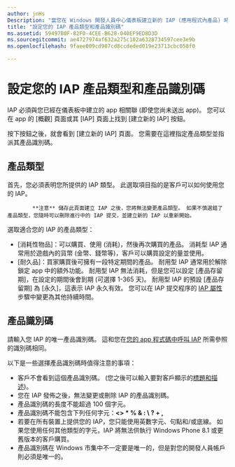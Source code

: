 ```yaml
---
author: jnHs
Description: "當您在 Windows 開發人員中心儀表板建立新的 IAP (應用程式內產品) 時，您將需要指定產品類型並指派產品識別碼給它。"
title: "設定您的 IAP 產品類型和產品識別碼"
ms.assetid: 59497B0F-82F0-4CEE-B628-040EF9ED8D3D
ms.sourcegitcommit: ae4727974af632a275c102a6328734597cee3e9b
ms.openlocfilehash: 9faee009cd907cd8ccdeded019e23713cbc058f0

---
```


# 設定您的 IAP 產品類型和產品識別碼

IAP 必須與您已經在儀表板中建立的 app 相關聯 (即使您尚未送出 app)。 您可以在 app 的 \[概觀\] 頁面或其 \[IAP\] 頁面上找到 \[建立新的 IAP\] 按鈕。

按下按鈕之後，就會看到 \[建立新的 IAP\] 頁面。 您需要在這裡指定產品類型並指派其產品識別碼。

## 產品類型

首先，您必須表明您所提供的 IAP 類型。 此選取項目指的是客戶可以如何使用您的 IAP。

> 
            **注意** 儲存此頁面建立 IAP 之後，您將無法變更產品類型。 如果不慎選錯了產品類型，您隨時可以刪除進行中的 IAP 提交，並建立新的 IAP 以重新開始。

選取適合您的 IAP 的產品類型：

- \[消耗性物品\]：可以購買、使用 (消耗)，然後再次購買的產品。 消耗型 IAP 通常用於遊戲內的貨幣 (金幣、錢幣等)，客戶可以購買設定的量並使用。
- \[耐久品\]：買家購買後可擁有一段特定期間的產品。 耐用型 IAP 通常用於解除鎖定 app 中的額外功能。 耐用型 IAP 無法消耗，但是您可以設定 \[產品存留期\]，在設定的期間後會到期 (可選擇 1-365 天)。 耐用型 IAP 的預設 \[產品存留期\] 為 \[永久\]，這表示 IAP 永久有效。 您可以在 IAP 提交程序的 [IAP 屬性](enter-iap-properties.md)步驟中變更為其他持續時間。

## 產品識別碼

請輸入您 IAP 的唯一產品識別碼。 這和您在[您的 app 程式碼中呼叫 IAP](https://msdn.microsoft.com/library/windows/apps/mt219684) 所需參照的識別碼相同。

以下是一些選擇產品識別碼時值得注意的事項：

-   客戶不會看到這個產品識別碼。 (您之後可以輸入要對客戶顯示的[標題和描述](create-iap-descriptions.md))。
-   您在 IAP 發佈之後，無法變更或刪除 IAP 的產品識別碼。
-   產品識別碼的長度不能超過 100 個字元。
-   產品識別碼不能包含下列任何字元：**&lt;&gt; \* % &amp; : \\ ? + ,**
-   若要在所有裝置上提供您的 IAP，您只能使用英數字元、句點和/或底線。 如果您使用任何其他類型的字元，IAP 將無法供執行 Windows Phone 8.1 或更舊版本的客戶購買。
-   產品識別碼在 Windows 市集中不一定要是唯一的，但是對您的開發人員帳戶則必須是唯一的。
 







<!--HONumber=Jun16_HO5-->


